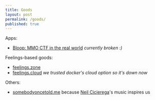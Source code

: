 ```yaml
---
title: Goods
layout: post
permalink: /goods/
published: true
---
```

Apps:
- [Bloop: MMO CTF in the real world](http://bloop.website) *currently broken :)*

Feelings-based goods:
- [feelings.zone](http://feelings.zone)
- [feelings.cloud](http://feelings.cloud) *we trusted docker's cloud option so it's down now*

Others:
- [somebodyoncetold.me](http://somebodyoncetold.me) because [Neil Cicierega](http://neilcicierega.com)'s music inspires us
